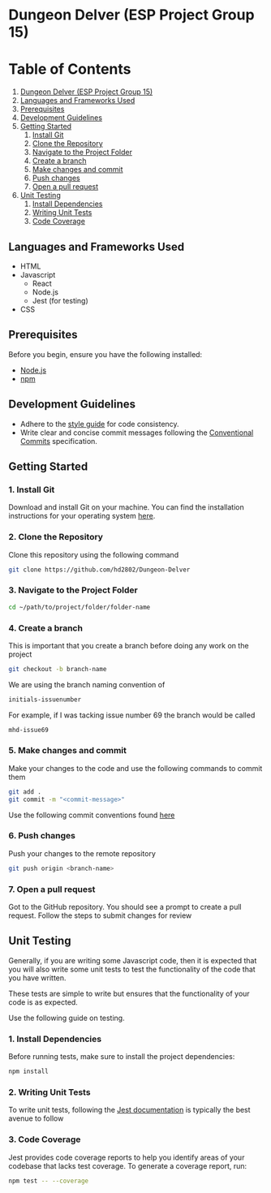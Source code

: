 # Dungeon Delver (ESP Project Group 15)

# Table of Contents
1. [Dungeon Delver (ESP Project Group 15)](#dungeon-delver-esp-project-group-15)
2. [Languages and Frameworks Used](#languages-and-frameworks-used)
3. [Prerequisites](#prerequisites)
4. [Development Guidelines](#development-guidelines)
5. [Getting Started](#getting-started)
   1. [Install Git](#1-install-git)
   2. [Clone the Repository](#2-clone-the-repository)
   3. [Navigate to the Project Folder](#3-navigate-to-the-project-folder)
   4. [Create a branch](#4-create-a-branch)
   5. [Make changes and commit](#5-make-changes-and-commit)
   6. [Push changes](#6-push-changes)
   7. [Open a pull request](#7-open-a-pull-request)
6. [Unit Testing](#unit-testing)
   1. [Install Dependencies](#1-install-dependencies)
   2. [Writing Unit Tests](#2-writing-unit-tests)
   3. [Code Coverage](#3-code-coverage)


## Languages and Frameworks Used
- HTML
- Javascript
    - React
    - Node.js
    - Jest (for testing)
- CSS

## Prerequisites
Before you begin, ensure you have the following installed:
- [Node.js](https://nodejs.org/)
- [npm](https://www.npmjs.com/)

## Development Guidelines
- Adhere to the [style guide](lhttps://google.github.io/styleguide/jsguide.html) for code consistency.
- Write clear and concise commit messages following the [Conventional Commits](https://www.conventionalcommits.org/en/v1.0.0/) specification.


## Getting Started

### 1. Install Git
Download and install Git on your machine. You can find the installation instructions for your operating system [here](https://git-scm.com/book/en/v2/Getting-Started-Installing-Git).

### 2. Clone the Repository
Clone this repository using the following command 

```bash
git clone https://github.com/hd2802/Dungeon-Delver
```

### 3. Navigate to the Project Folder

``` bash
cd ~/path/to/project/folder/folder-name
```

### 4. Create a branch
This is important that you create a branch before doing any work on the project

``` bash
git checkout -b branch-name
```

We are using the branch naming convention of

```bash
initials-issuenumber
```

For example, if I was tacking issue number 69 the branch would be called

```bash
mhd-issue69
```

### 5. Make changes and commit
Make your changes to the code and use the following commands to commit them

```bash
git add .
git commit -m "<commit-message>"
```

Use the following commit conventions found [here](https://www.conventionalcommits.org/en/v1.0.0/)

### 6. Push changes
Push your changes to the remote repository

```bash
git push origin <branch-name>
```

### 7. Open a pull request
Got to the GitHub repository. You should see a prompt to create a pull request. Follow the steps to submit changes for review

## Unit Testing
Generally, if you are writing some Javascript code, then it is expected that you will also write some unit tests to test the functionality of the code that you have written.

These tests are simple to write but ensures that the functionality of your code is as expected.

Use the following guide on testing.

### 1. Install Dependencies
Before running tests, make sure to install the project dependencies:

```bash
npm install
```

### 2. Writing Unit Tests
To write unit tests, following the [Jest documentation](https://jestjs.io/) is typically the best avenue to follow

### 3. Code Coverage
Jest provides code coverage reports to help you identify areas of your codebase that lacks test coverage. To generate a coverage report, run:

```bash
npm test -- --coverage
```


